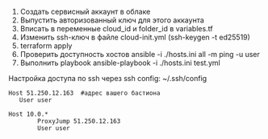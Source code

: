 1. Создать сервисный аккаунт в облаке
2. Выпустить авторизованный ключ для этого аккаунта
3. Вписать в переменные cloud_id и folder_id в variables.tf
4. Изменить ssh-ключ в файле cloud-init.yml (ssh-keygen -t ed25519)
5. terraform apply
6. Проверить доступность хостов ansible -i ./hosts.ini all  -m ping -u user
7. Выполнить playbook ansible-playbook -i ./hosts.ini test.yml


Настройка доступа по ssh через ssh config: 
~/.ssh/config
```
Host 51.250.12.163  #адрес вашего бастиона
   User user

Host 10.0.*
        ProxyJump 51.250.12.163
        User user
```
